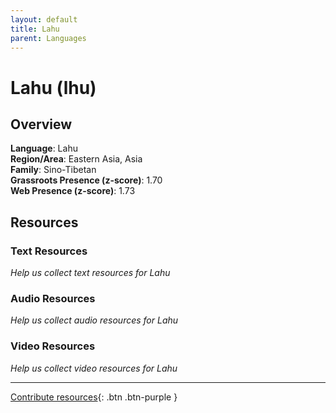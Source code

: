 ```yaml
---
layout: default
title: Lahu
parent: Languages
---
```


# Lahu (lhu)

## Overview

**Language**: Lahu  
**Region/Area**: Eastern Asia, Asia  
**Family**: Sino-Tibetan  
**Grassroots Presence (z-score)**: 1.70  
**Web Presence (z-score)**: 1.73  

## Resources

### Text Resources
*Help us collect text resources for Lahu*

### Audio Resources
*Help us collect audio resources for Lahu*

### Video Resources
*Help us collect video resources for Lahu*

---

[Contribute resources](https://forms.office.com/e/1SfLJx3u1r){: .btn .btn-purple }
